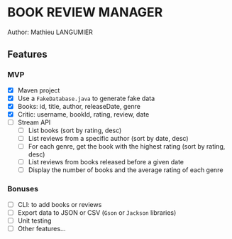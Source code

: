 # BOOK REVIEW MANAGER

Author: Mathieu LANGUMIER

## Features

### MVP
- [x] Maven project
- [x] Use a `FakeDatabase.java` to generate fake data
- [x] Books: id, title, author, releaseDate, genre
- [x] Critic: username, bookId, rating, review, date
- [ ] Stream API
  - [ ] List books (sort by rating, desc)
  - [ ] List reviews from a specific author (sort by date, desc)
  - [ ] For each genre, get the book with the highest rating (sort by rating, desc)
  - [ ] List reviews from books released before a given date
  - [ ] Display the number of books and the average rating of each genre

### Bonuses
- [ ] CLI: to add books or reviews
- [ ] Export data to JSON or CSV (`Gson` or `Jackson` libraries)
- [ ] Unit testing
- [ ] Other features...